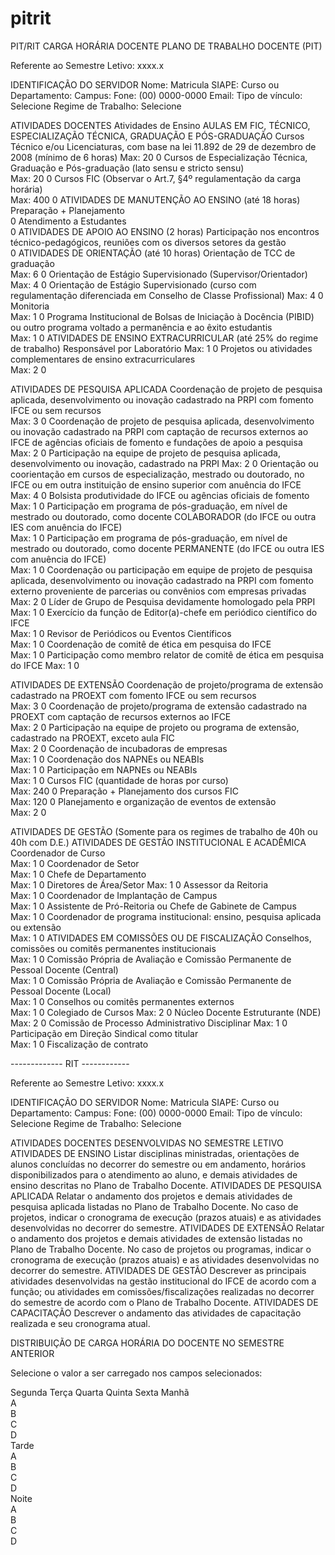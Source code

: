 # pitrit
PIT/RIT CARGA HORÁRIA DOCENTE
PLANO DE TRABALHO DOCENTE (PIT)

Referente ao Semestre Letivo:
xxxx.x



IDENTIFICAÇÃO DO SERVIDOR
Nome:
Matricula SIAPE:
Curso ou Departamento:
Campus:
Fone:
(00) 0000-0000
Email:
Tipo de vínculo:
Selecione
Regime de Trabalho:
Selecione



ATIVIDADES DOCENTES
Atividades de Ensino
AULAS EM FIC, TÉCNICO, ESPECIALIZAÇÃO TÉCNICA, GRADUAÇÃO E PÓS-GRADUAÇÃO
Cursos Técnico e/ou Licenciaturas, com base na lei 11.892 de 29 de dezembro de 2008 (mínimo de 6 horas)	
Max: 20
0
Cursos de Especialização Técnica, Graduação e Pós-graduação (lato sensu e stricto sensu)	
Max: 20
0
Cursos FIC (Observar o Art.7, §4º regulamentação da carga horária)	
Max: 400
0
ATIVIDADES DE MANUTENÇÃO AO ENSINO (até 18 horas)
Preparação + Planejamento	
0
Atendimento a Estudantes	
0
ATIVIDADES DE APOIO AO ENSINO (2 horas)
Participação nos encontros técnico-pedagógicos, reuniões com os diversos setores da gestão	
0
ATIVIDADES DE ORIENTAÇÃO (até 10 horas)
Orientação de TCC de graduação	
Max: 6
0
Orientação de Estágio Supervisionado (Supervisor/Orientador)	
Max: 4
0
Orientação de Estágio Supervisionado (curso com regulamentação diferenciada em Conselho de Classe Profissional)	
Max: 4
0
Monitoria	
Max: 1
0
Programa Institucional de Bolsas de Iniciação à Docência (PIBID) ou outro programa voltado a permanência e ao êxito estudantis	
Max: 1
0
ATIVIDADES DE ENSINO EXTRACURRICULAR (até 25% do regime de trabalho)
Responsável por Laboratório	
Max: 1
0
Projetos ou atividades complementares de ensino extracurriculares	
Max: 2
0

ATIVIDADES DE PESQUISA APLICADA
Coordenação de projeto de pesquisa aplicada, desenvolvimento ou inovação cadastrado na PRPI com fomento IFCE ou sem recursos	
Max: 3
0
Coordenação de projeto de pesquisa aplicada, desenvolvimento ou inovação cadastrado na PRPI com captação de recursos externos ao IFCE de agências oficiais de fomento e fundações de apoio a pesquisa	
Max: 2
0
Participação na equipe de projeto de pesquisa aplicada, desenvolvimento ou inovação, cadastrado na PRPI	
Max: 2
0
Orientação ou coorientação em cursos de especialização, mestrado ou doutorado, no IFCE ou em outra instituição de ensino superior com anuência do IFCE	
Max: 4
0
Bolsista produtividade do IFCE ou agências oficiais de fomento	
Max: 1
0
Participação em programa de pós-graduação, em nível de mestrado ou doutorado, como docente COLABORADOR (do IFCE ou outra IES com anuência do IFCE)	
Max: 1
0
Participação em programa de pós-graduação, em nível de mestrado ou doutorado, como docente PERMANENTE (do IFCE ou outra IES com anuência do IFCE)	
Max: 1
0
Coordenação ou participação em equipe de projeto de pesquisa aplicada, desenvolvimento ou inovação cadastrado na PRPI com fomento externo proveniente de parcerias ou convênios com empresas privadas	
Max: 2
0
Líder de Grupo de Pesquisa devidamente homologado pela PRPI	
Max: 1
0
Exercício da função de Editor(a)-chefe em periódico científico do IFCE	
Max: 1
0
Revisor de Periódicos ou Eventos Científicos	
Max: 1
0
Coordenação de comitê de ética em pesquisa do IFCE	
Max: 1
0
Participação como membro relator de comitê de ética em pesquisa do IFCE	
Max: 1
0

ATIVIDADES DE EXTENSÃO
Coordenação de projeto/programa de extensão cadastrado na PROEXT com fomento IFCE ou sem recursos	
Max: 3
0
Coordenação de projeto/programa de extensão cadastrado na PROEXT com captação de recursos externos ao IFCE	
Max: 2
0
Participação na equipe de projeto ou programa de extensão, cadastrado na PROEXT, exceto aula FIC	
Max: 2
0
Coordenação de incubadoras de empresas	
Max: 1
0
Coordenação dos NAPNEs ou NEABIs	
Max: 1
0
Participação em NAPNEs ou NEABIs	
Max: 1
0
Cursos FIC (quantidade de horas por curso)	
Max: 240
0
Preparação + Planejamento dos cursos FIC	
Max: 120
0
Planejamento e organização de eventos de extensão	
Max: 2
0

ATIVIDADES DE GESTÃO (Somente para os regimes de trabalho de 40h ou 40h com D.E.)
ATIVIDADES DE GESTÃO INSTITUCIONAL E ACADÊMICA
Coordenador de Curso	
Max: 1
0
Coordenador de Setor	
Max: 1
0
Chefe de Departamento	
Max: 1
0
Diretores de Área/Setor	
Max: 1
0
Assessor da Reitoria	
Max: 1
0
Coordenador de Implantação de Campus	
Max: 1
0
Assistente de Pró-Reitoria ou Chefe de Gabinete de Campus	
Max: 1
0
Coordenador de programa institucional: ensino, pesquisa aplicada ou extensão	
Max: 1
0
ATIVIDADES EM COMISSÕES OU DE FISCALIZAÇÃO
Conselhos, comissões ou comitês permanentes institucionais	
Max: 1
0
Comissão Própria de Avaliação e Comissão Permanente de Pessoal Docente (Central)	
Max: 1
0
Comissão Própria de Avaliação e Comissão Permanente de Pessoal Docente (Local)	
Max: 1
0
Conselhos ou comitês permanentes externos	
Max: 1
0
Colegiado de Cursos	
Max: 2
0
Núcleo Docente Estruturante (NDE)	
Max: 2
0
Comissão de Processo Administrativo Disciplinar	
Max: 1
0
Participação em Direção Sindical como titular	
Max: 1
0
Fiscalização de contrato



------------- RIT ------------

Referente ao Semestre Letivo:
xxxx.x



IDENTIFICAÇÃO DO SERVIDOR
Nome:
Matricula SIAPE:
Curso ou Departamento:
Campus:
Fone:
(00) 0000-0000
Email:
Tipo de vínculo:
Selecione
Regime de Trabalho:
Selecione



ATIVIDADES DOCENTES DESENVOLVIDAS NO SEMESTRE LETIVO
ATIVIDADES DE ENSINO
Listar disciplinas ministradas, orientações de alunos concluídas no decorrer do semestre ou em andamento, horários disponibilizados para o atendimento ao aluno, e demais atividades de ensino descritas no Plano de Trabalho Docente.
ATIVIDADES DE PESQUISA APLICADA
Relatar o andamento dos projetos e demais atividades de pesquisa aplicada listadas no Plano de Trabalho Docente. No caso de projetos, indicar o cronograma de execução (prazos atuais) e as atividades desenvolvidas no decorrer do semestre.
ATIVIDADES DE EXTENSÃO
Relatar o andamento dos projetos e demais atividades de extensão listadas no Plano de Trabalho Docente. No caso de projetos ou programas, indicar o cronograma de execução (prazos atuais) e as atividades desenvolvidas no decorrer do semestre.
ATIVIDADES DE GESTÃO
Descrever as principais atividades desenvolvidas na gestão institucional do IFCE de acordo com a função; ou atividades em comissões/fiscalizações realizadas no decorrer do semestre de acordo com o Plano de Trabalho Docente.
ATIVIDADES DE CAPACITAÇÃO
Descrever o andamento das atividades de capacitação realizada e seu cronograma atual.




DISTRIBUIÇÃO DE CARGA HORÁRIA DO DOCENTE NO SEMESTRE ANTERIOR

Selecione o valor a ser carregado nos campos selecionados:



Segunda	Terça	Quarta	Quinta	Sexta
Manhã	
A	
B	
C	
D	
Tarde	
A	
B	
C	
D	
Noite	
A	
B	
C	
D
